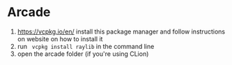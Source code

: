 # Arcade


1. https://vcpkg.io/en/ install this package manager and follow instructions on website on how to install it
2. run  ` vcpkg install raylib` in the command line
3. open the arcade folder (if you're using CLion) 
